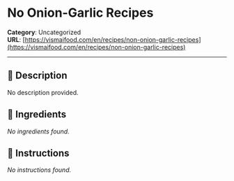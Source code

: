 # No Onion-Garlic Recipes

**Category**: Uncategorized  
**URL**: [https://vismaifood.com/en/recipes/non-onion-garlic-recipes](https://vismaifood.com/en/recipes/non-onion-garlic-recipes)  


---

## 📝 Description
No description provided.



## 🧂 Ingredients
*No ingredients found.*

## 🍳 Instructions
*No instructions found.*


